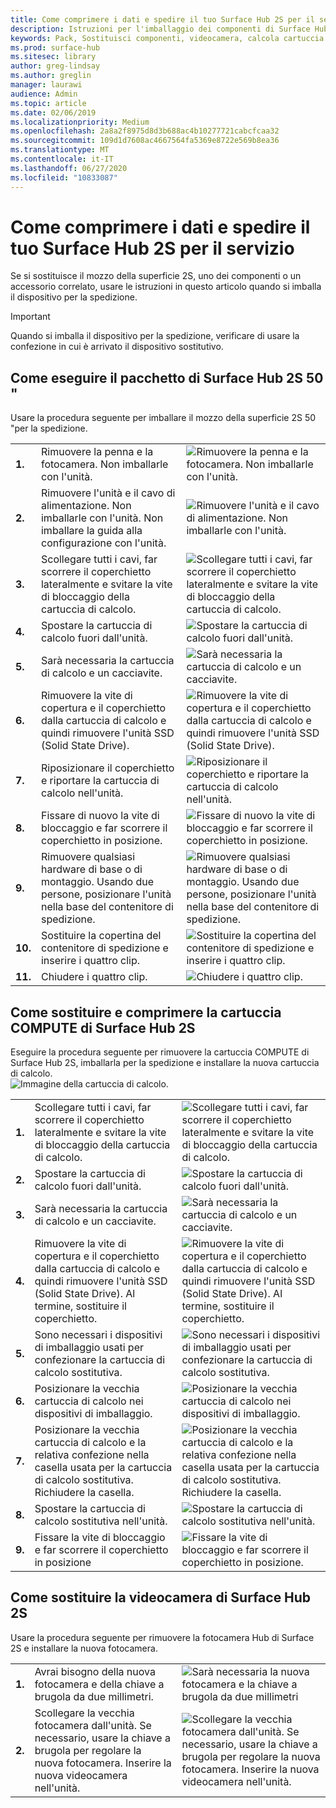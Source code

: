 ```yaml
---
title: Come comprimere i dati e spedire il tuo Surface Hub 2S per il servizio
description: Istruzioni per l'imballaggio dei componenti di Surface Hub 2S, la sostituzione della cartuccia di calcolo e la sostituzione della fotocamera
keywords: Pack, Sostituisci componenti, videocamera, calcola cartuccia
ms.prod: surface-hub
ms.sitesec: library
author: greg-lindsay
ms.author: greglin
manager: laurawi
audience: Admin
ms.topic: article
ms.date: 02/06/2019
ms.localizationpriority: Medium
ms.openlocfilehash: 2a8a2f8975d8d3b688ac4b10277721cabcfcaa32
ms.sourcegitcommit: 109d1d7608ac4667564fa5369e8722e569b8ea36
ms.translationtype: MT
ms.contentlocale: it-IT
ms.lasthandoff: 06/27/2020
ms.locfileid: "10833087"
---
```

# Come comprimere i dati e spedire il tuo Surface Hub 2S per il servizio

Se si sostituisce il mozzo della superficie 2S, uno dei componenti o un accessorio correlato, usare le istruzioni in questo articolo quando si imballa il dispositivo per la spedizione. 

>[!IMPORTANT]  
>Quando si imballa il dispositivo per la spedizione, verificare di usare la confezione in cui è arrivato il dispositivo sostitutivo.  

## Come eseguire il pacchetto di Surface Hub 2S 50 "

Usare la procedura seguente per imballare il mozzo della superficie 2S 50 "per la spedizione.


|   |                                                                                                                                                 |       |
| - | ----------------------------------------------------------------------------------------------------------------------------------------------- | ----- |
| **1.**  | Rimuovere la penna e la fotocamera. Non imballarle con l'unità.                                                   | ![Rimuovere la penna e la fotocamera. Non imballarle con l'unità.](images/surface-hub-2s-repack-2.png) |
| **2.**  | Rimuovere l'unità e il cavo di alimentazione. Non imballarle con l'unità. Non imballare la guida alla configurazione con l'unità. | ![Rimuovere l'unità e il cavo di alimentazione. Non imballarle con l'unità.](images/surface-hub-2s-repack-3.png) |
| **3.**  | Scollegare tutti i cavi, far scorrere il coperchietto lateralmente e svitare la vite di bloccaggio della cartuccia di calcolo.             | ![Scollegare tutti i cavi, far scorrere il coperchietto lateralmente e svitare la vite di bloccaggio della cartuccia di calcolo.](images/surface-hub-2s-repack-5.png) |
| **4.**  | Spostare la cartuccia di calcolo fuori dall'unità.                                                                     | ![Spostare la cartuccia di calcolo fuori dall'unità.](images/surface-hub-2s-repack-6.png) |
| **5.**  | Sarà necessaria la cartuccia di calcolo e un cacciavite.                                                           | ![Sarà necessaria la cartuccia di calcolo e un cacciavite.](images/surface-hub-2s-repack-7.png)|
| **6.**  | Rimuovere la vite di copertura e il coperchietto dalla cartuccia di calcolo e quindi rimuovere l'unità SSD (Solid State Drive).    | ![Rimuovere la vite di copertura e il coperchietto dalla cartuccia di calcolo e quindi rimuovere l'unità SSD (Solid State Drive).](images/surface-hub-2s-repack-8.png)|
| **7.** | Riposizionare il coperchietto e riportare la cartuccia di calcolo nell'unità.                                            | ![Riposizionare il coperchietto e riportare la cartuccia di calcolo nell'unità.](images/surface-hub-2s-repack-9.png)|
| **8.**  | Fissare di nuovo la vite di bloccaggio e far scorrere il coperchietto in posizione.                                                      | ![Fissare di nuovo la vite di bloccaggio e far scorrere il coperchietto in posizione.](images/surface-hub-2s-repack-10.png)|
| **9.**  | Rimuovere qualsiasi hardware di base o di montaggio. Usando due persone, posizionare l'unità nella base del contenitore di spedizione.    | ![Rimuovere qualsiasi hardware di base o di montaggio. Usando due persone, posizionare l'unità nella base del contenitore di spedizione.](images/surface-hub-2s-repack-11.png)|
| **10.** | Sostituire la copertina del contenitore di spedizione e inserire i quattro clip.                                          | ![Sostituire la copertina del contenitore di spedizione e inserire i quattro clip.](images/surface-hub-2s-repack-12.png)|
| **11.** | Chiudere i quattro clip.                                                                                            | ![Chiudere i quattro clip.](images/surface-hub-2s-repack-13.png)|


## Come sostituire e comprimere la cartuccia COMPUTE di Surface Hub 2S

Eseguire la procedura seguente per rimuovere la cartuccia COMPUTE di Surface Hub 2S, imballarla per la spedizione e installare la nuova cartuccia di calcolo.<br>
    ![Immagine della cartuccia di calcolo.](images/surface-hub-2s-replace-cartridge-1.png)

|   |                                                                                                                                                 |       |
| - | ----------------------------------------------------------------------------------------------------------------------------------------------- | ----- |
| **1.** | Scollegare tutti i cavi, far scorrere il coperchietto lateralmente e svitare la vite di bloccaggio della cartuccia di calcolo.                                            | ![Scollegare tutti i cavi, far scorrere il coperchietto lateralmente e svitare la vite di bloccaggio della cartuccia di calcolo.](images/surface-hub-2s-replace-cartridge-2.png) |
| **2.**  | Spostare la cartuccia di calcolo fuori dall'unità.                                                                                                    | ![Spostare la cartuccia di calcolo fuori dall'unità.](images/surface-hub-2s-replace-cartridge-3.png) |
| **3.**  | Sarà necessaria la cartuccia di calcolo e un cacciavite.                                                                                          | ![Sarà necessaria la cartuccia di calcolo e un cacciavite.](images/surface-hub-2s-replace-cartridge-4.png) |
| **4.**  | Rimuovere la vite di copertura e il coperchietto dalla cartuccia di calcolo e quindi rimuovere l'unità SSD (Solid State Drive). Al termine, sostituire il coperchietto. | ![Rimuovere la vite di copertura e il coperchietto dalla cartuccia di calcolo e quindi rimuovere l'unità SSD (Solid State Drive). Al termine, sostituire il coperchietto.](images/surface-hub-2s-repack-8.png) |
| **5.**| Sono necessari i dispositivi di imballaggio usati per confezionare la cartuccia di calcolo sostitutiva.                                              | ![Sono necessari i dispositivi di imballaggio usati per confezionare la cartuccia di calcolo sostitutiva.](images/surface-hub-2s-replace-cartridge-6.png) |
| **6.**| Posizionare la vecchia cartuccia di calcolo nei dispositivi di imballaggio.                                                                                      | ![Posizionare la vecchia cartuccia di calcolo nei dispositivi di imballaggio.](images/surface-hub-2s-replace-cartridge-7.png) |
| **7.** | Posizionare la vecchia cartuccia di calcolo e la relativa confezione nella casella usata per la cartuccia di calcolo sostitutiva. Richiudere la casella.             | ![Posizionare la vecchia cartuccia di calcolo e la relativa confezione nella casella usata per la cartuccia di calcolo sostitutiva. Richiudere la casella.](images/surface-hub-2s-replace-cartridge-8.png)|
| **8.**| Spostare la cartuccia di calcolo sostitutiva nell'unità.                                                                                          | ![Spostare la cartuccia di calcolo sostitutiva nell'unità.](images/surface-hub-2s-replace-cartridge-9.png) |
| **9.**| Fissare la vite di bloccaggio e far scorrere il coperchietto in posizione                                                                                         | ![Fissare la vite di bloccaggio e far scorrere il coperchietto in posizione.](images/surface-hub-2s-replace-cartridge-10.png) |

## Come sostituire la videocamera di Surface Hub 2S

Usare la procedura seguente per rimuovere la fotocamera Hub di Surface 2S e installare la nuova fotocamera.


|   |                                                                                                                                                 |       |
| - | ----------------------------------------------------------------------------------------------------------------------------------------------- | ----- |
| **1.** | Avrai bisogno della nuova fotocamera e della chiave a brugola da due millimetri.                                             |![Sarà necessaria la nuova fotocamera e la chiave a brugola da due millimetri](images/surface-hub-2s-replace-camera-1.png)  |
| **2.**  |  Scollegare la vecchia fotocamera dall'unità. Se necessario, usare la chiave a brugola per regolare la nuova fotocamera. Inserire la nuova videocamera nell'unità. | ![Scollegare la vecchia fotocamera dall'unità. Se necessario, usare la chiave a brugola per regolare la nuova fotocamera. Inserire la nuova videocamera nell'unità.](images/surface-hub-2s-replace-camera-2.png) |

